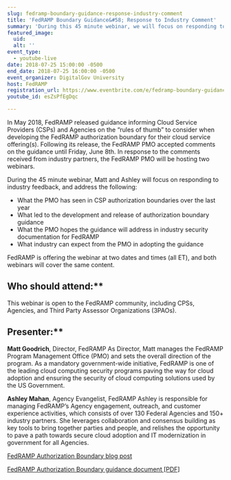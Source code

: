 ```yaml
---
slug: fedramp-boundary-guidance-response-industry-comment
title: 'FedRAMP Boundary Guidance&#58; Response to Industry Comment'
summary: 'During this 45 minute webinar, we will focus on responding to industry feedback, from the May 2018, guidance FedRAMP released informing Cloud Service Providers &#40;CSPs&#41; and Agencies on the “rules of thumb” to consider when developing the FedRAMP authorization boundary for their cloud service offering&#40;s&#41;&#46;'
featured_image: 
  uid: 
  alt: ''
event_type: 
  - youtube-live
date: 2018-07-25 15:00:00 -0500
end_date: 2018-07-25 16:00:00 -0500
event_organizer: DigitalGov University
host: FedRAMP
registration_url: https://www.eventbrite.com/e/fedramp-boundary-guidance-response-to-industry-comment-ii-registration-47681909876
youtube_id: esZsPfEgDqc

---
```


In May 2018, FedRAMP released guidance informing Cloud Service Providers (CSPs) and Agencies on the “rules of thumb” to consider when developing the FedRAMP authorization boundary for their cloud service offering(s). Following its release, the FedRAMP PMO accepted comments on the guidance until Friday, June 8th. In response to the comments received from industry partners, the FedRAMP PMO will be hosting two webinars. 

During the 45 minute webinar, Matt and Ashley will focus on responding to industry feedback, and address the following:

- What the PMO has seen in CSP authorization boundaries over the last year
- What led to the development and release of authorization boundary guidance 
- What the PMO hopes the guidance will address in industry security documentation for FedRAMP
- What industry can expect from the PMO in adopting the guidance

FedRAMP is offering the webinar at two dates and times (all ET), and both webinars will cover the same content. 

## Who should attend:**

This webinar is open to the FedRAMP community, including CPSs, Agencies, and Third Party Assessor Organizations (3PAOs).

## Presenter:**

**Matt Goodrich**, Director, FedRAMP
As Director, Matt manages the FedRAMP Program Management Office (PMO) and sets the overall direction of the program. As a mandatory government-wide initiative, FedRAMP is one of the leading cloud computing security programs paving the way for cloud adoption and ensuring the security of cloud computing solutions used by the US Government.

**Ashley Mahan**, Agency Evangelist, FedRAMP
Ashley is responsible for managing FedRAMP’s Agency engagement, outreach, and customer experience activities, which consists of over 130 Federal Agencies and 150+ industry partners. She leverages collaboration and consensus building as key tools to bring together parties and people, and relishes the opportunity to pave a path towards secure cloud adoption and IT modernization in government for all Agencies.

[FedRAMP Authorization Boundary blog post](https://www.fedramp.gov/fedramp-authorization-boundary-guidance-released/)

[FedRAMP Authorization Boundary guidance document [PDF]](https://www.fedramp.gov/assets/resources/documents/CSP_A_FedRAMP_Authorization_Boundary_Guidance.pdf)
